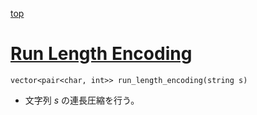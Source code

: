 [top](../README.md)

# [Run Length Encoding](./rle.hpp)

`vector<pair<char, int>> run_length_encoding(string s)`
- 文字列 $s$ の連長圧縮を行う。